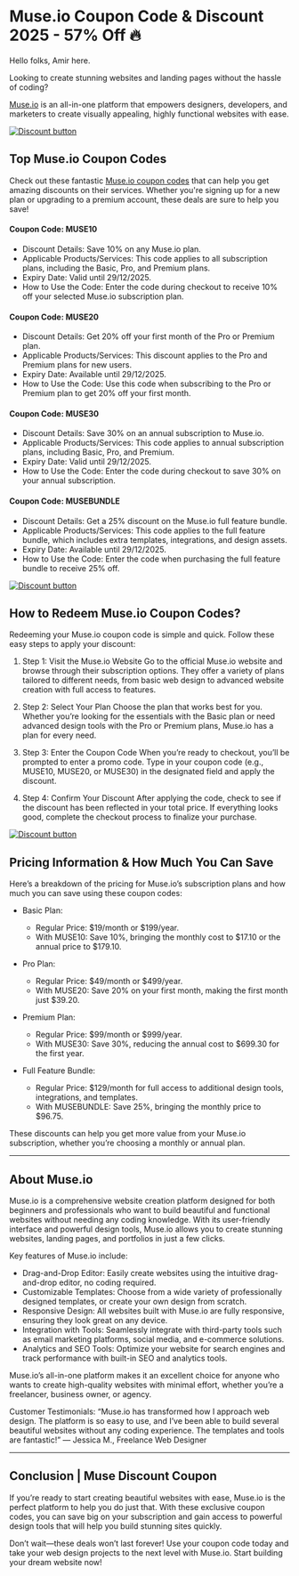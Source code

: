 # Muse.io Coupon Code & Discount 2025 - 57% Off 🔥

Hello folks, Amir here.

Looking to create stunning websites and landing pages without the hassle of coding?

[Muse.io](https://muse.io/?ref=shadow) is an all-in-one platform that empowers designers, developers, and marketers to create visually appealing, highly functional websites with ease.

[![Discount button](https://github.com/user-attachments/assets/20776781-fad3-4af3-9d5e-123c30628bd8)](https://muse.io/?ref=shadow)


## Top Muse.io Coupon Codes

Check out these fantastic [Muse.io coupon codes](https://bit.ly/4bp3JAw) that can help you get amazing discounts on their services. Whether you're signing up for a new plan or upgrading to a premium account, these deals are sure to help you save!

#### Coupon Code: MUSE10

* Discount Details: Save 10% on any Muse.io plan.
* Applicable Products/Services: This code applies to all subscription plans, including the Basic, Pro, and Premium plans.
* Expiry Date: Valid until 29/12/2025.
* How to Use the Code: Enter the code during checkout to receive 10% off your selected Muse.io subscription plan.

#### Coupon Code: MUSE20

* Discount Details: Get 20% off your first month of the Pro or Premium plan.
* Applicable Products/Services: This discount applies to the Pro and Premium plans for new users.
* Expiry Date: Available until 29/12/2025.
* How to Use the Code: Use this code when subscribing to the Pro or Premium plan to get 20% off your first month.

#### Coupon Code: MUSE30

* Discount Details: Save 30% on an annual subscription to Muse.io.
* Applicable Products/Services: This code applies to annual subscription plans, including Basic, Pro, and Premium.
* Expiry Date: Valid until 29/12/2025.
* How to Use the Code: Enter the code during checkout to save 30% on your annual subscription.

#### Coupon Code: MUSEBUNDLE

* Discount Details: Get a 25% discount on the Muse.io full feature bundle.
* Applicable Products/Services: This code applies to the full feature bundle, which includes extra templates, integrations, and design assets.
* Expiry Date: Available until 29/12/2025.
* How to Use the Code: Enter the code when purchasing the full feature bundle to receive 25% off.

[![Discount button](https://github.com/user-attachments/assets/20776781-fad3-4af3-9d5e-123c30628bd8)](https://muse.io/?ref=shadow)

## How to Redeem Muse.io Coupon Codes?

Redeeming your Muse.io coupon code is simple and quick. Follow these easy steps to apply your discount:

1. Step 1: Visit the Muse.io Website
Go to the official Muse.io website and browse through their subscription options. They offer a variety of plans tailored to different needs, from basic web design to advanced website creation with full access to features.

2. Step 2: Select Your Plan
Choose the plan that works best for you. Whether you’re looking for the essentials with the Basic plan or need advanced design tools with the Pro or Premium plans, Muse.io has a plan for every need.

3. Step 3: Enter the Coupon Code
When you’re ready to checkout, you’ll be prompted to enter a promo code. Type in your coupon code (e.g., MUSE10, MUSE20, or MUSE30) in the designated field and apply the discount.

4. Step 4: Confirm Your Discount
After applying the code, check to see if the discount has been reflected in your total price. If everything looks good, complete the checkout process to finalize your purchase.

[![Discount button](https://github.com/user-attachments/assets/20776781-fad3-4af3-9d5e-123c30628bd8)](https://muse.io/?ref=shadow)

## Pricing Information & How Much You Can Save

Here’s a breakdown of the pricing for Muse.io’s subscription plans and how much you can save using these coupon codes:

* Basic Plan:

  * Regular Price: $19/month or $199/year.
  * With MUSE10: Save 10%, bringing the monthly cost to $17.10 or the annual price to $179.10.
* Pro Plan:

  * Regular Price: $49/month or $499/year.
  * With MUSE20: Save 20% on your first month, making the first month just $39.20.
* Premium Plan:

  * Regular Price: $99/month or $999/year.
  * With MUSE30: Save 30%, reducing the annual cost to $699.30 for the first year.
* Full Feature Bundle:

  * Regular Price: $129/month for full access to additional design tools, integrations, and templates.
  * With MUSEBUNDLE: Save 25%, bringing the monthly price to $96.75.

These discounts can help you get more value from your Muse.io subscription, whether you’re choosing a monthly or annual plan.

---

## About Muse.io

Muse.io is a comprehensive website creation platform designed for both beginners and professionals who want to build beautiful and functional websites without needing any coding knowledge. With its user-friendly interface and powerful design tools, Muse.io allows you to create stunning websites, landing pages, and portfolios in just a few clicks.

Key features of Muse.io include:

* Drag-and-Drop Editor: Easily create websites using the intuitive drag-and-drop editor, no coding required.
* Customizable Templates: Choose from a wide variety of professionally designed templates, or create your own design from scratch.
* Responsive Design: All websites built with Muse.io are fully responsive, ensuring they look great on any device.
* Integration with Tools: Seamlessly integrate with third-party tools such as email marketing platforms, social media, and e-commerce solutions.
* Analytics and SEO Tools: Optimize your website for search engines and track performance with built-in SEO and analytics tools.

Muse.io’s all-in-one platform makes it an excellent choice for anyone who wants to create high-quality websites with minimal effort, whether you’re a freelancer, business owner, or agency.

Customer Testimonials:
“Muse.io has transformed how I approach web design. The platform is so easy to use, and I’ve been able to build several beautiful websites without any coding experience. The templates and tools are fantastic!” — Jessica M., Freelance Web Designer

---

## Conclusion | Muse Discount Coupon

If you’re ready to start creating beautiful websites with ease, Muse.io is the perfect platform to help you do just that. With these exclusive coupon codes, you can save big on your subscription and gain access to powerful design tools that will help you build stunning sites quickly.

Don’t wait—these deals won’t last forever! Use your coupon code today and take your web design projects to the next level with Muse.io. Start building your dream website now!

